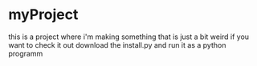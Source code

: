 # myProject
this is a project where i'm making something that is just a bit weird if you want to check it out download the install.py and run it as a python programm
